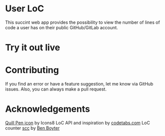 # User LoC

This succint web app provides the possibility to view the number of lines of code a user has on their public GitHub/GitLab account.

# Try it out live



# Contributing

If you find an error or have a feature suggestion, let me know via GitHub issues. Also, you can always make a pull request. 

# Acknowledgements

[Quill Pen icon](https://icons8.com/icon/hGBTBdUownyO/quill-pen) by Icons8
LoC API and inspiration by [codetabs.com](https://codetabs.com/count-loc/count-loc-online.html)
LoC counter [scc](https://github.com/boyter/scc) by [Ben Boyter](https://github.com/boyter)